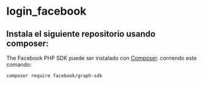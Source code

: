 # login_facebook

## Instala el siguiente repositorio usando composer:
 
 The Facebook PHP SDK puede ser instalado con [Composer](https://getcomposer.org/). corriendo este comando:

```sh
composer require facebook/graph-sdk
```
